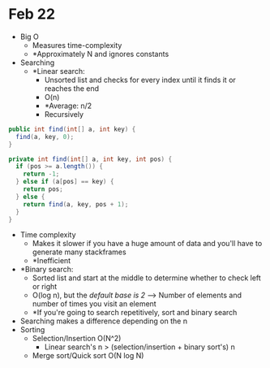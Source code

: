 # Feb 22

- Big O
  - Measures time-complexity
  - \*Approximately N and ignores constants
- Searching
  - \*Linear search:
    - Unsorted list and checks for every index until it finds it or reaches the end
    - O(n)
    - \*Average: n/2
    - Recursively
```java
public int find(int[] a, int key) {
  find(a, key, 0);
}

private int find(int[] a, int key, int pos) {
  if (pos >= a.length()) {
    return -1;
  } else if (a[pos] == key) {
    return pos;
  } else {
    return find(a, key, pos + 1);
  }
}
```
  - Time complexity
    - Makes it slower if you have a huge amount of data and you'll have to generate many stackframes
    - \*Inefficient
  - \*Binary search:
    - Sorted list and start at the middle to determine whether to check left or right
    - O(log n), but the *default base is 2* --> Number of elements and number of times you visit an element
    - \*If you're going to search repetitively, sort and binary search
  - Searching makes a difference depending on the n
- Sorting
  - Selection/Insertion O(N^2)
    - Linear search's n > (selection/insertion + binary sort's) n
  - Merge sort/Quick sort O(N log N)
